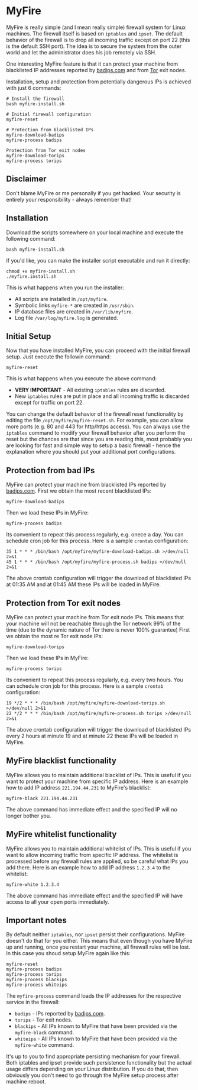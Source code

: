 # MyFire

MyFire is really simple (and I mean really simple) firewall system for Linux machines. The firewall itself is based on ``iptables`` and ``ipset``. The default behavior of the firewall is to drop all incoming traffic except on port 22 (this is the default SSH port). The idea is to secure the system from the outer world and let the administrator does his job remotely via SSH.

One interesting MyFire feature is that it can protect your machine from blacklisted IP addresses reported by [badips.com](http://badips.com) and from [Tor](http://torproject.org) exit nodes.

Installation, setup and protection from potentially dangerous IPs is achieved with just 6 commands:

```
# Install the firewall
bash myfire-install.sh

# Initial firewall configuration
myfire-reset

# Protection from blacklisted IPs
myfire-download-badips
myfire-process badips

Protection from Tor exit nodes
myfire-download-torips
myfire-process torips
```

## Disclaimer

Don't blame MyFire or me personally if you get hacked. Your security is entirely your responsibility - always remember that!

## Installation

Download the scripts somewhere on your local machine and execute the following command:

```
bash myfire-install.sh
```

If you'd like, you can make the installer script executable and run it directly:

```
chmod +x myfire-install.sh
./myfire.install.sh
```

This is what happens when you run the installer:

* All scripts are installed in ``/opt/myfire``.
* Symbolic links ``myfire-*`` are created in ``/usr/sbin``.
* IP database files are created in ``/var/lib/myfire``.
* Log file ``/var/log/myfire.log`` is generated.

## Initial Setup

Now that you have installed MyFire, you can proceed with the initial firewall setup. Just execute the followin command:

```
myfire-reset
```

This is what happens when you execute the above command:

* **VERY IMPORTANT** - All existing ``iptables`` rules are discarded.
* New ``iptables`` rules are put in place and all incoming traffic is discarded except for traffic on port 22.

You can change the default behavior of the firewall reset functionality by editing the file ``/opt/myfire/myfire-reset.sh``. For example, you can allow more ports (e.g. 80 and 443 for http/https access). You can always use the ``iptables`` command to modify your firewall behavior after you perform the reset but the chances are that since you are reading this, most probably you are looking for fast and simple way to setup a basic firewall - hence the explanation where you should put your additional port configurations.

## Protection from bad IPs

MyFire can protect your machine from blacklisted IPs reported by [badips.com](http://badips.com). First we obtain the most recent blacklisted IPs:

```
myfire-download-badips
```

Then we load these IPs in MyFire:

```
myfire-process badips
```

Its convenient to repeat this process regularly, e.g. onece a day. You can schedule cron job for this process. Here is a sample ``crontab`` configuration:

```
35 1 * * * /bin/bash /opt/myfire/myfire-download-badips.sh >/dev/null 2>&1
45 1 * * * /bin/bash /opt/myfire/myfire-process.sh badips >/dev/null 2>&1
```

The above crontab configuration will trigger the download of blacklisted IPs at 01:35 AM and at 01:45 AM these IPs will be loaded in MyFire.

## Protection from Tor exit nodes

MyFire can protect your machine from Tor exit node IPs. This means that your machine will not be reachable through the Tor network 99% of the time (due to the dynamic nature of Tor there is never 100% guarantee) First we obtain the most re Tor exit node IPs:

```
myfire-download-torips
```

Then we load these IPs in MyFire:

```
myfire-process torips
```

Its convenient to repeat this process regularly, e.g. every two hours. You can schedule cron job for this process. Here is a sample ``crontab`` configuration:

```
19 */2 * * * /bin/bash /opt/myfire/myfire-download-torips.sh >/dev/null 2>&1
22 */2 * * * /bin/bash /opt/myfire/myfire-process.sh torips >/dev/null 2>&1
```

The above crontab configuration will trigger the download of blacklisted IPs every 2 hours at minute 19 and at minute 22 these IPs will be loaded in MyFire.

## MyFire blacklist functionality

MyFire allows you to maintain additional blacklist of IPs. This is useful if you want to protect your machine from specific IP address. Here is an example how to add IP address ``221.194.44.231`` to MyFire's blacklist:

```
myfire-black 221.194.44.231
```

The above command has immediate effect and the specified IP will no longer bother you.

## MyFire whitelist functionality

MyFire allows you to maintain additional whitelist of IPs. This is useful if you want to allow incoming traffic from specific IP address. The whitelist is processed before any firewall rules are applied, so be careful what IPs you add there. Here is an example how to add IP address `1.2.3.4` to the whitelist:

```
myfire-white 1.2.3.4
```
The above command has immediate effect and the specified IP will have access to all your open ports immediately.

## Important notes

By default neither ``iptables``, nor ``ipset`` persist their configurations. MyFire doesn't do that for you either. This means that even though you have MyFire up and running, once you restart your machine, all firewall rules will be lost. In this case you shoud setup MyFire again like this:

```
myfire-reset
myfire-process badips
myfire-process torips
myfire-process blackips
myfire-process whiteips
```

The ``myfire-process`` command loads the IP addresses for the respective service in the firewall:
* ``badips`` - IPs reported by [badips.com](http://badips.com).
* ``torips`` - Tor exit nodes.
* ``blackips`` - All IPs known to MyFire that have been provided via the ``myfire-black`` command.
* ``whiteips`` - All IPs known to MyFire that have been provided via the ``myfire-white`` command.

It's up to you to find appropriate persisting mechanism for your firewall. Both iptables and ipset provide such persistence functionality but the actual usage differs depending on your Linux distribution. If you do that, then obviously you don't need to go through the MyFire setup process after machine reboot.

